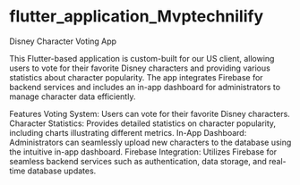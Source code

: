# flutter_application_Mvptechnilify


Disney Character Voting App

This Flutter-based application is custom-built for our US client, allowing users to vote for their favorite Disney characters and providing various statistics about character popularity. The app integrates Firebase for backend services and includes an in-app dashboard for administrators to manage character data efficiently.

Features
Voting System: Users can vote for their favorite Disney characters.
Character Statistics: Provides detailed statistics on character popularity, including charts illustrating different metrics.
In-App Dashboard: Administrators can seamlessly upload new characters to the database using the intuitive in-app dashboard.
Firebase Integration: Utilizes Firebase for seamless backend services such as authentication, data storage, and real-time database updates.
